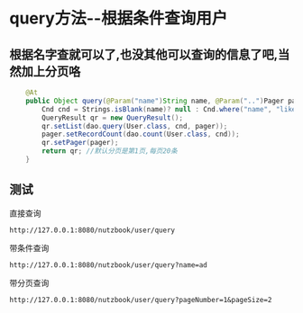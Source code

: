 # query方法--根据条件查询用户

## 根据名字查就可以了,也没其他可以查询的信息了吧,当然加上分页咯

```java
	@At
	public Object query(@Param("name")String name, @Param("..")Pager pager) {
		Cnd cnd = Strings.isBlank(name)? null : Cnd.where("name", "like", "%"+name+"%");
		QueryResult qr = new QueryResult();
		qr.setList(dao.query(User.class, cnd, pager));
		pager.setRecordCount(dao.count(User.class, cnd));
		qr.setPager(pager);
		return qr; //默认分页是第1页,每页20条
	}
```

## 测试

直接查询

```
http://127.0.0.1:8080/nutzbook/user/query
```

带条件查询

```
http://127.0.0.1:8080/nutzbook/user/query?name=ad
```

带分页查询

```
http://127.0.0.1:8080/nutzbook/user/query?pageNumber=1&pageSize=2
```